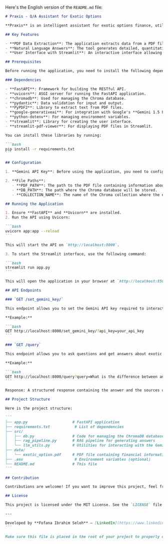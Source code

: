 Here's the English version of the `README.md` file:

````markdown
# Praxis - Q/A Assistant for Exotic Options

**Praxis** is an intelligent assistant for exotic options finance, utilizing large language models (LLM) to answer questions related to exotic options and structured finance products. The system is based on the **RAG (Retrieval-Augmented Generation)** architecture, extracting and indexing information from PDF files while generating precise and detailed answers.

## Key Features

- **PDF Data Extraction**: The application extracts data from a PDF file regarding exotic options and indexes it into a ChromaDB database.
- **Natural Language Answers**: The tool generates detailed, quantitative, and rigorous responses using Google's **Gemini 1.5 Flash** model.
- **User Interface with Streamlit**: An interactive interface allowing users to ask questions and view answers, along with the sources used to generate those answers.

## Prerequisites

Before running the application, you need to install the following dependencies:

### Dependencies

- **FastAPI**: Framework for building the RESTful API.
- **uvicorn**: ASGI server for running the FastAPI application.
- **chromadb**: Used for managing the Chroma database.
- **pydantic**: Data validation for input and output.
- **PyPDF2**: Library to extract text from PDF files.
- **google-generativeai**: For integration with Google's **Gemini 1.5 Flash** model.
- **python-dotenv**: For managing environment variables.
- **streamlit**: Library for creating the user interface.
- **streamlit-pdf-viewer**: For displaying PDF files in Streamlit.

You can install these libraries by running:

```bash
pip install -r requirements.txt
```

## Configuration

1. **Gemini API Key**: Before using the application, you need to configure the Gemini API key. Use the sidebar interface in Streamlit to enter your API key. This key is required to interact with the **Gemini 1.5 Flash** model.

2. **File Paths**:
   - **PDF_PATH**: The path to the PDF file containing information about exotic options.
   - **DB_PATH**: The path where the Chroma database will be stored.
   - **COLLECTION_NAME**: The name of the Chroma collection where the extracted data will be stored.

## Running the Application

1. Ensure **FastAPI** and **Uvicorn** are installed.
2. Run the API using Uvicorn:

```bash
uvicorn app:app --reload
```

This will start the API on `http://localhost:8000`.

3. To start the Streamlit interface, use the following command:

```bash
streamlit run app.py
```

This will open the application in your browser at `http://localhost:8501`.

## API Endpoints

### `GET /set_gemini_key/`

This endpoint allows you to set the Gemini API key required to interact with the model. You must send the key via a GET request with the `api_key` parameter.

**Example:**

```bash
GET http://localhost:8000/set_gemini_key/?api_key=your_api_key
```

### `GET /query`

This endpoint allows you to ask questions and get answers about exotic options from the extracted and indexed data in ChromaDB. You must send a GET request with the `query` parameter.

**Example:**

```bash
GET http://localhost:8000/query?query=What is the difference between an Asian option and a barrier option?
```

Response: A structured response containing the answer and the sources used.

## Project Structure

Here is the project structure:

```
├── app.py                    # FastAPI application
├── requirements.txt           # List of dependencies
├── src/
│   ├── db.py                 # Code for managing the ChromaDB database
│   ├── rag_pipeline.py       # RAG pipeline for generating answers
│   └── llm_utils.py          # Utilities for interacting with the Gemini model
├── data/
│   └── exotic_option.pdf     # PDF file containing financial information
├── .env                       # Environment variables (optional)
└── README.md                 # This file
```

## Contribution

Contributions are welcome! If you want to improve this project, feel free to open an *issue* or a *pull request*.

## License

This project is licensed under the MIT License. See the `LICENSE` file for more information.

---

Developed by **Fofana Ibrahim Seloh** – [LinkedIn](https://www.linkedin.com/in/ibrahim-seloh-fofana-6073b4291/)
```

Make sure this file is placed in the root of your project to properly document the setup and usage steps.
````

